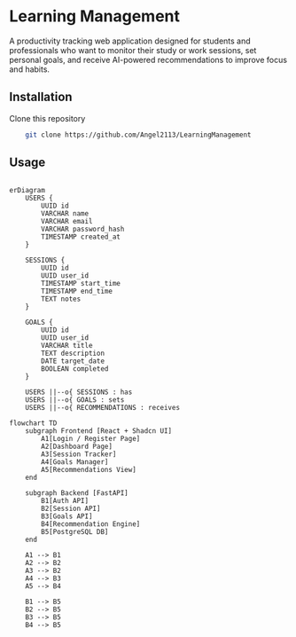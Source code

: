 # Learning Management 

A productivity tracking web application designed for students and professionals who want to monitor their study or work sessions, set personal goals, and receive AI-powered recommendations to improve focus and habits.

## Installation

Clone this repository
```bash
    git clone https://github.com/Angel2113/LearningManagement
```

## Usage 


```mermaid

erDiagram
    USERS {
        UUID id
        VARCHAR name
        VARCHAR email
        VARCHAR password_hash
        TIMESTAMP created_at
    }

    SESSIONS {
        UUID id
        UUID user_id
        TIMESTAMP start_time
        TIMESTAMP end_time
        TEXT notes
    }

    GOALS {
        UUID id
        UUID user_id
        VARCHAR title
        TEXT description
        DATE target_date
        BOOLEAN completed
    }

    USERS ||--o{ SESSIONS : has
    USERS ||--o{ GOALS : sets
    USERS ||--o{ RECOMMENDATIONS : receives
```

```mermaid
flowchart TD
    subgraph Frontend [React + Shadcn UI]
        A1[Login / Register Page]
        A2[Dashboard Page]
        A3[Session Tracker]
        A4[Goals Manager]
        A5[Recommendations View]
    end

    subgraph Backend [FastAPI]
        B1[Auth API]
        B2[Session API]
        B3[Goals API]
        B4[Recommendation Engine]
        B5[PostgreSQL DB]
    end

    A1 --> B1
    A2 --> B2
    A3 --> B2
    A4 --> B3
    A5 --> B4

    B1 --> B5
    B2 --> B5
    B3 --> B5
    B4 --> B5
```


